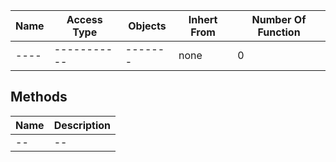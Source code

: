 

| Name | Access Type | Objects | Inhert From | Number Of Function |
| ---- | ----------- | ------- | ----------- | ------------------ |
| ---- | ----------- | ------- | none | 0 |

## Methods

| Name | Description |
| --------------------- | --------------------- |
| -- | -- |




